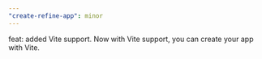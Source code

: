 ```yaml
---
"create-refine-app": minor
---
```


feat: added Vite support.
Now with Vite support, you can create your app with Vite.
